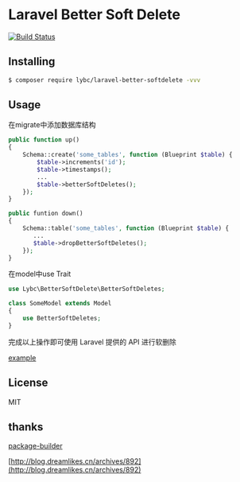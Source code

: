 # Laravel Better Soft Delete
[![Build Status](https://travis-ci.org/lybc/laravel-better-softdelete.svg?branch=master)](https://travis-ci.org/lybc/laravel-better-softdelete)


## Installing

```bash
$ composer require lybc/laravel-better-softdelete -vvv
```

## Usage

在migrate中添加数据库结构
```php
public function up()
{
    Schema::create('some_tables', function (Blueprint $table) {
        $table->increments('id');
        $table->timestamps();
        ...
        $table->betterSoftDeletes();
    });
}

public funtion down() 
{
    Schema::table('some_tables', function (Blueprint $table) {
       ...
       $table->dropBetterSoftDeletes();
    });
}
```

在model中use Trait

```php
use Lybc\BetterSoftDelete\BetterSoftDeletes;

class SomeModel extends Model
{
    use BetterSoftDeletes;
}
```

完成以上操作即可使用 Laravel 提供的 API 进行软删除

[example](https://github.com/lybc/laravel-better-softdelete/blob/master/tests/DbSchemaTest.php)

## License

MIT

## thanks
[package-builder](https://github.com/overtrue/package-builder)

[http://blog.dreamlikes.cn/archives/892](http://blog.dreamlikes.cn/archives/892)

